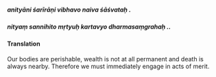##### anityāni śarīrāṇi vibhavo naiva śāśvataḥ .
##### nityaṃ sannihito mṛtyuḥ kartavyo dharmasaṃgrahaḥ ..

#### Translation

Our bodies are perishable, wealth is not at all permanent and death is always nearby. Therefore we must immediately engage in acts of merit.